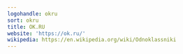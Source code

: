 ```yaml
---
logohandle: okru
sort: okru
title: OK.RU
website: 'https://ok.ru/'
wikipedia: https://en.wikipedia.org/wiki/Odnoklassniki
---
```


